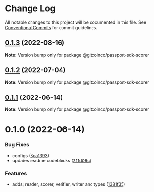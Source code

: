 # Change Log

All notable changes to this project will be documented in this file.
See [Conventional Commits](https://conventionalcommits.org) for commit guidelines.

## [0.1.3](https://github.com/gitcoinco/passport-sdk/compare/@gitcoinco/passport-sdk-scorer@0.1.2...@gitcoinco/passport-sdk-scorer@0.1.3) (2022-08-16)

**Note:** Version bump only for package @gitcoinco/passport-sdk-scorer





## [0.1.2](https://github.com/gitcoinco/passport-sdk/compare/@gitcoinco/passport-sdk-scorer@0.1.1...@gitcoinco/passport-sdk-scorer@0.1.2) (2022-07-04)

**Note:** Version bump only for package @gitcoinco/passport-sdk-scorer





## [0.1.1](https://github.com/gitcoinco/passport-sdk/compare/@gitcoinco/passport-sdk-scorer@0.1.0...@gitcoinco/passport-sdk-scorer@0.1.1) (2022-06-14)

**Note:** Version bump only for package @gitcoinco/passport-sdk-scorer





# 0.1.0 (2022-06-14)


### Bug Fixes

* configs ([8ca1393](https://github.com/gitcoinco/passport-sdk/commit/8ca13939a384fab17945d1ae84bb66a45d7b9cd7))
* updates readme codeblocks ([211d09c](https://github.com/gitcoinco/passport-sdk/commit/211d09c8f239984bda7de9431c5cb67e359f8c31))


### Features

* adds; reader, scorer, verifier, writer and types ([1381f35](https://github.com/gitcoinco/passport-sdk/commit/1381f356081e64598de8bbc426b95658665d9871))
